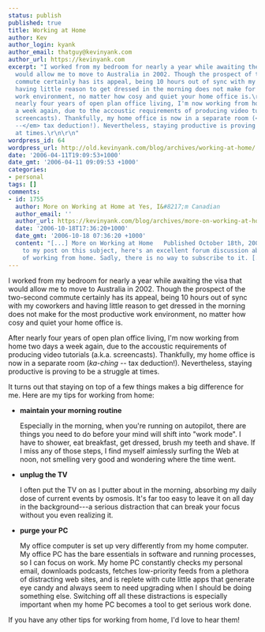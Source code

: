 ```yaml
---
status: publish
published: true
title: Working at Home
author: Kev
author_login: kyank
author_email: thatguy@kevinyank.com
author_url: https://kevinyank.com
excerpt: "I worked from my bedroom for nearly a year while awaiting the visa that
  would allow me to move to Australia in 2002. Though the prospect of the two-second
  commute certainly has its appeal, being 10 hours out of sync with my coworkers and
  having little reason to get dressed in the morning does not make for the most productive
  work environment, no matter how cosy and quiet your home office is.\r\n\r\nAfter
  nearly four years of open plan office living, I'm now working from home two days
  a week again, due to the accoustic requirements of producing video tutorials (a.k.a.
  screencasts). Thankfully, my home office is now in a separate room (<em>ka-ching
  --</em> tax deduction!). Nevertheless, staying productive is proving to be a struggle
  at times.\r\n\r\n"
wordpress_id: 64
wordpress_url: http://old.kevinyank.com/blog/archives/working-at-home/
date: '2006-04-11T19:09:53+1000'
date_gmt: '2006-04-11 09:09:53 +1000'
categories:
- personal
tags: []
comments:
- id: 1755
  author: More on Working at Home at Yes, I&#8217;m Canadian
  author_email: ''
  author_url: https://kevinyank.com/blog/archives/more-on-working-at-home/
  date: '2006-10-18T17:36:20+1000'
  date_gmt: '2006-10-18 07:36:20 +1000'
  content: "[...] More on Working at Home   Published October 18th, 2006    Further
    to my post on this subject, here's an excellent forum discussion about the challenges
    of working from home. Sadly, there is no way to subscribe to it. [...]"
---
```

<p>I worked from my bedroom for nearly a year while awaiting the visa that would allow me to move to Australia in 2002. Though the prospect of the two-second commute certainly has its appeal, being 10 hours out of sync with my coworkers and having little reason to get dressed in the morning does not make for the most productive work environment, no matter how cosy and quiet your home office is.</p>
<p>After nearly four years of open plan office living, I'm now working from home two days a week again, due to the accoustic requirements of producing video tutorials (a.k.a. screencasts). Thankfully, my home office is now in a separate room (<em>ka-ching --</em> tax deduction!). Nevertheless, staying productive is proving to be a struggle at times.</p>
<p><a id="more"></a><a id="more-64"></a>It turns out that staying on top of a few things makes a big difference for me. Here are my tips for working from home:</p>
<ul>
<li>
<p><strong>maintain your morning routine</strong></p>
<p>Especially in the morning, when you're running on autopilot, there are things you need to do before your mind will shift into "work mode". I have to shower, eat breakfast, get dressed, brush my teeth and shave. If I miss any of those steps, I find myself aimlessly surfing the Web at noon, not smelling very good and wondering where the time went.</p>
</li>
<li>
<p><strong>unplug the TV</strong></p>
<p>I often put the TV on as I putter about in the morning, absorbing my daily dose of current events by osmosis. It's far too easy to leave it on all day in the background---a serious distraction that can break your focus without you even realizing it.</p>
</li>
<li>
<p><strong>purge your PC</strong></p>
<p>My office computer is set up very differently from my home computer. My office PC has the bare essentials in software and running processes, so I can focus on work. My home PC constantly checks my personal email, downloads podcasts, fetches low-priority feeds from a plethora of distracting web sites, and is replete with cute little apps that generate eye candy and always seem to need upgrading when I should be doing something else. Switching off all these distractions is especially important when my home PC becomes a tool to get serious work done.</p>
</li>
</ul>
<p>If you have any other tips for working from home, I'd love to hear them!</p>
